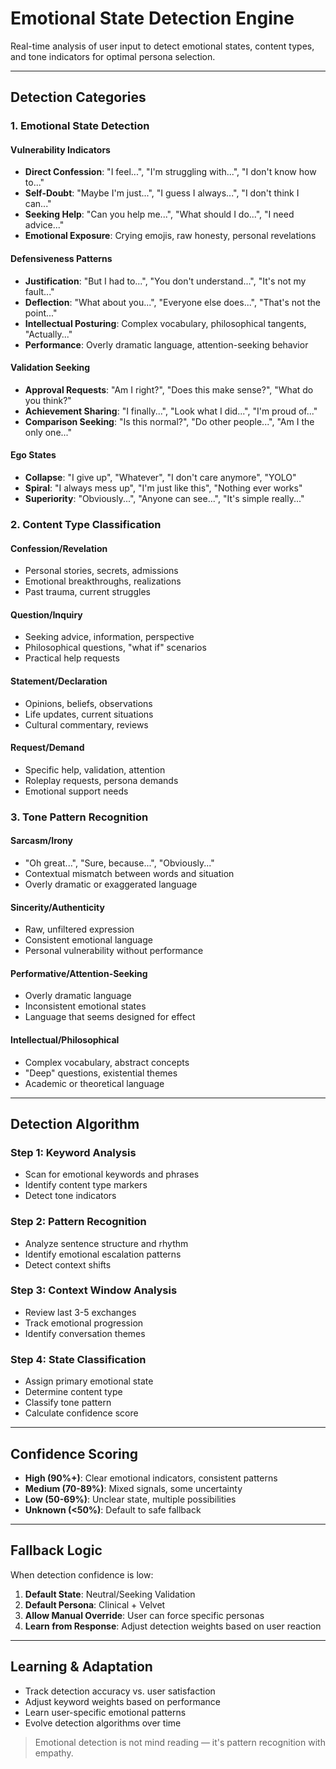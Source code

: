 # Emotional State Detection Engine

Real-time analysis of user input to detect emotional states, content types, and tone indicators for optimal persona selection.

---

## Detection Categories

### 1. Emotional State Detection

#### Vulnerability Indicators
- **Direct Confession**: "I feel...", "I'm struggling with...", "I don't know how to..."
- **Self-Doubt**: "Maybe I'm just...", "I guess I always...", "I don't think I can..."
- **Seeking Help**: "Can you help me...", "What should I do...", "I need advice..."
- **Emotional Exposure**: Crying emojis, raw honesty, personal revelations

#### Defensiveness Patterns
- **Justification**: "But I had to...", "You don't understand...", "It's not my fault..."
- **Deflection**: "What about you...", "Everyone else does...", "That's not the point..."
- **Intellectual Posturing**: Complex vocabulary, philosophical tangents, "Actually..."
- **Performance**: Overly dramatic language, attention-seeking behavior

#### Validation Seeking
- **Approval Requests**: "Am I right?", "Does this make sense?", "What do you think?"
- **Achievement Sharing**: "I finally...", "Look what I did...", "I'm proud of..."
- **Comparison Seeking**: "Is this normal?", "Do other people...", "Am I the only one..."

#### Ego States
- **Collapse**: "I give up", "Whatever", "I don't care anymore", "YOLO"
- **Spiral**: "I always mess up", "I'm just like this", "Nothing ever works"
- **Superiority**: "Obviously...", "Anyone can see...", "It's simple really..."

### 2. Content Type Classification

#### Confession/Revelation
- Personal stories, secrets, admissions
- Emotional breakthroughs, realizations
- Past trauma, current struggles

#### Question/Inquiry
- Seeking advice, information, perspective
- Philosophical questions, "what if" scenarios
- Practical help requests

#### Statement/Declaration
- Opinions, beliefs, observations
- Life updates, current situations
- Cultural commentary, reviews

#### Request/Demand
- Specific help, validation, attention
- Roleplay requests, persona demands
- Emotional support needs

### 3. Tone Pattern Recognition

#### Sarcasm/Irony
- "Oh great...", "Sure, because...", "Obviously..."
- Contextual mismatch between words and situation
- Overly dramatic or exaggerated language

#### Sincerity/Authenticity
- Raw, unfiltered expression
- Consistent emotional language
- Personal vulnerability without performance

#### Performative/Attention-Seeking
- Overly dramatic language
- Inconsistent emotional states
- Language that seems designed for effect

#### Intellectual/Philosophical
- Complex vocabulary, abstract concepts
- "Deep" questions, existential themes
- Academic or theoretical language

---

## Detection Algorithm

### Step 1: Keyword Analysis
- Scan for emotional keywords and phrases
- Identify content type markers
- Detect tone indicators

### Step 2: Pattern Recognition
- Analyze sentence structure and rhythm
- Identify emotional escalation patterns
- Detect context shifts

### Step 3: Context Window Analysis
- Review last 3-5 exchanges
- Track emotional progression
- Identify conversation themes

### Step 4: State Classification
- Assign primary emotional state
- Determine content type
- Classify tone pattern
- Calculate confidence score

---

## Confidence Scoring

- **High (90%+)**: Clear emotional indicators, consistent patterns
- **Medium (70-89%)**: Mixed signals, some uncertainty
- **Low (50-69%)**: Unclear state, multiple possibilities
- **Unknown (<50%)**: Default to safe fallback

---

## Fallback Logic

When detection confidence is low:
1. **Default State**: Neutral/Seeking Validation
2. **Default Persona**: Clinical + Velvet
3. **Allow Manual Override**: User can force specific personas
4. **Learn from Response**: Adjust detection weights based on user reaction

---

## Learning & Adaptation

- Track detection accuracy vs. user satisfaction
- Adjust keyword weights based on performance
- Learn user-specific emotional patterns
- Evolve detection algorithms over time

> Emotional detection is not mind reading — it's pattern recognition with empathy.
